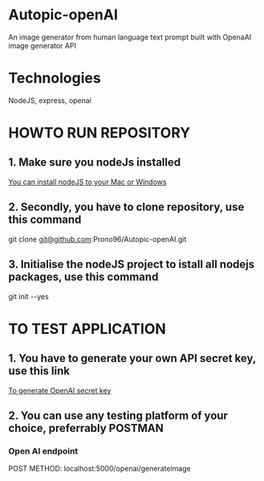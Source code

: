 # Autopic-openAI
An image generator from human language text prompt built with OpenaAI image generator API

# Technologies
NodeJS, express, openai

# HOWTO RUN REPOSITORY
## 1. Make sure you nodeJs installed 
[You can install nodeJS to your Mac or Windows](https://nodejs.org/en/download/)

## 2. Secondly, you have to clone repository, use this command
git clone git@github.com:Prono96/Autopic-openAI.git

## 3. Initialise the nodeJS project to istall all nodejs packages, use this command
git init --yes


# TO TEST APPLICATION
## 1. You have to generate your own API secret key, use this link
[To generate OpenAI secret key](https://platform.openai.com/)

## 2. You can use any testing platform of your choice, preferrably POSTMAN
### Open AI endpoint
POST METHOD: localhost:5000/openai/generateimage
